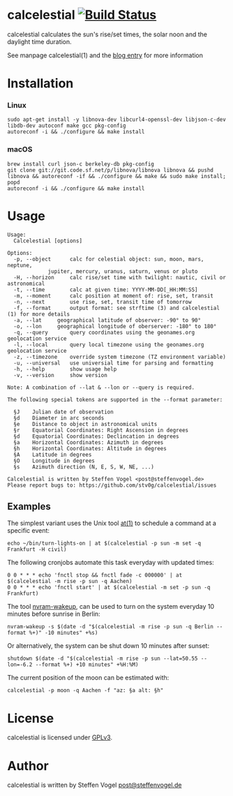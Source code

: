 # calcelestial [![Build Status](https://travis-ci.org/stv0g/calcelestial.svg?branch=master)](https://travis-ci.org/stv0g/calcelestial)

calcelestial calculates the sun's rise/set times, the solar noon and the daylight time duration.

See manpage calcelestial(1) and the [blog entry](https://www.noteblok.net/2012/12/23/cron-jobs-fur-sonnenauf-untergang/) for more information

# Installation

### Linux

```
sudo apt-get install -y libnova-dev libcurl4-openssl-dev libjson-c-dev libdb-dev autoconf make gcc pkg-config
autoreconf -i && ./configure && make install
```

### macOS

```
brew install curl json-c berkeley-db pkg-config
git clone git://git.code.sf.net/p/libnova/libnova libnova && pushd libnova && autoreconf -if && ./configure && make && sudo make install; popd
autoreconf -i && ./configure && make install
```

# Usage

```
Usage:
  Calcelestial [options]

Options:
  -p, --object		calc for celestial object: sun, moon, mars, neptune,
			 jupiter, mercury, uranus, saturn, venus or pluto
  -H, --horizon		calc rise/set time with twilight: nautic, civil or astronomical
  -t, --time		calc at given time: YYYY-MM-DD[_HH:MM:SS]
  -m, --moment		calc position at moment of: rise, set, transit
  -n, --next		use rise, set, transit time of tomorrow
  -f, --format		output format: see strftime (3) and calcelestial (1) for more details
  -a, --lat		geographical latitude of observer: -90° to 90°
  -o, --lon		geographical longitude of oberserver: -180° to 180°
  -q, --query		query coordinates using the geonames.org geolocation service
  -l, --local		query local timezone using the geonames.org geolocation service
  -z, --timezone	override system timezone (TZ environment variable)
  -u, --universal	use universial time for parsing and formatting
  -h, --help		show usage help
  -v, --version		show version

Note: A combination of --lat & --lon or --query is required.

The following special tokens are supported in the --format parameter:

  §J	Julian date of observation
  §d	Diameter in arc seconds
  §e	Distance to object in astronomical units
  §r	Equatorial Coordinates: Right Ascension in degrees
  §d	Equatorial Coordinates: Declincation in degrees
  §a	Horizontal Coordinates: Azimuth in degrees
  §h	Horizontal Coordinates: Altitude in degrees
  §A	Latitude in degrees
  §O	Longitude in degrees
  §s	Azimuth direction (N, E, S, W, NE, ...)

Calcelestial is written by Steffen Vogel <post@steffenvogel.de>
Please report bugs to: https://github.com/stv0g/calcelestial/issues
```

## Examples

The simplest variant uses the Unix tool [at(1)](https://linux.die.net/man/1/at) to schedule a command at a specific event:

```
echo ~/bin/turn-lights-on | at $(calcelestial -p sun -m set -q Frankfurt -H civil)
```

The following cronjobs automate this task everyday with updated times:

```
0 0 * * * echo 'fnctl stop && fnctl fade -c 000000' | at $(calcelestial -m rise -p sun -q Aachen)
0 0 * * * echo 'fnctl start' | at $(calcelestial -m set -p sun -q Frankfurt)
```

The tool [nvram-wakeup](http://www.vdr-wiki.de/wiki/index.php/NVRAM_WakeUp), can be used to turn on the system everyday 10 minutes before sunrise in Berlin:

```
nvram-wakeup -s $(date -d "$(calcelestial -m rise -p sun -q Berlin --format %+)" -10 minutes" +%s)
```

Or alternatively, the system can be shut down 10 minutes after sunset:

```
shutdown $(date -d "$(calcelestial -m rise -p sun --lat=50.55 --lon=-6.2 --format %+) +10 minutes" +%H:%M)
```

The current position of the moon can be estimated with:

```
calcelestial -p moon -q Aachen -f "az: §a alt: §h"
```

# License

calcelestial is licensed under [GPLv3](https://www.gnu.org/licenses/gpl-3.0.html).

# Author

calcelestial is written by Steffen Vogel <post@steffenvogel.de>
